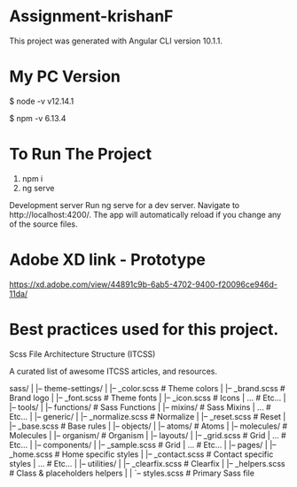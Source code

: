 # Assignment-krishanF

This project was generated with Angular CLI version 10.1.1.

# My PC Version

$ node -v
v12.14.1

$ npm -v
6.13.4

# To Run The Project

1) npm i
2) ng serve

Development server
Run ng serve for a dev server. Navigate to http://localhost:4200/. The app will automatically reload if you change any of the source files.

# Adobe XD link - Prototype 

https://xd.adobe.com/view/44891c9b-6ab5-4702-9400-f20096ce946d-11da/

# Best practices used for this project.

Scss File Architecture Structure (ITCSS)


A curated list of awesome ITCSS articles, and resources.

sass/
|
|– theme-settings/
|   |– _color.scss       # Theme colors
|   |– _brand.scss       # Brand logo
|   |– _font.scss        # Theme fonts
|   |– _icon.scss        # Icons
|   ...                  # Etc…
|
|– tools/
|   |– functions/        # Sass Functions
|   |– mixins/           # Sass Mixins
|   ...                  # Etc…
|
|– generic/
|   |– _normalize.scss   # Normalize
|   |– _reset.scss       # Reset
|   |– _base.scss        # Base rules
|
|– objects/
|   |– atoms/            # Atoms
|   |– molecules/        # Molecules
|   |– organism/         # Organism
|
|– layouts/
|   |– _grid.scss        # Grid
|   ...                  # Etc…
|
|– components/
|   |– _sample.scss      # Grid
|   ...                  # Etc…
|
|– pages/
|   |– _home.scss        # Home specific styles
|   |– _contact.scss     # Contact specific styles
|   ...                  # Etc…
|
|– utilities/
|   |– _clearfix.scss    # Clearfix
|   |– _helpers.scss     # Class & placeholders helpers
|
|
`– styles.scss            # Primary Sass file

